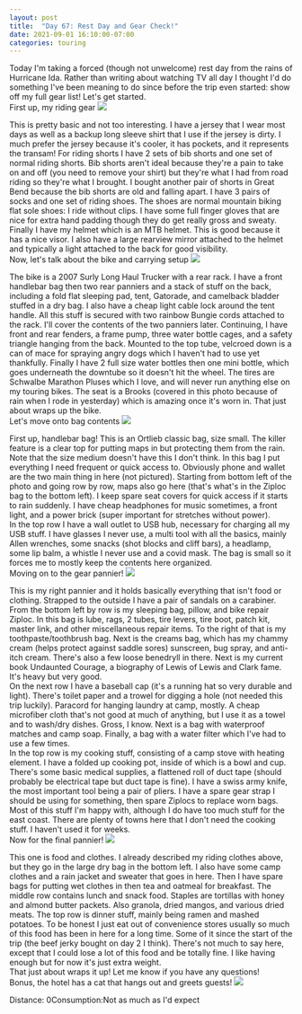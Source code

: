 ```yaml
---
layout: post
title:  "Day 67: Rest Day and Gear Check!"
date: 2021-09-01 16:10:00-07:00
categories: touring
---
```

Today I'm taking a forced (though not unwelcome) rest day from the rains of Hurricane Ida. Rather than writing about watching TV all day I thought I'd do something I've been meaning to do since before the trip even started: show off my full gear list! Let's get started.  
First up, my riding gear
[![](/assets/1630537811462368-0.png)](/assets/1630537811462368-0.png)
  
This is pretty basic and not too interesting. I have a jersey that I wear most days as well as a backup long sleeve shirt that I use if the jersey is dirty. I much prefer the jersey because it's cooler, it has pockets, and it represents the transam! For riding shorts I have 2 sets of bib shorts and one set of normal riding shorts. Bib shorts aren't ideal because they're a pain to take on and off (you need to remove your shirt) but they're what I had from road riding so they're what I brought. I bought another pair of shorts in Great Bend because the bib shorts are old and falling apart. I have 3 pairs of socks and one set of riding shoes. The shoes are normal mountain biking flat sole shoes: I ride without clips. I have some full finger gloves that are nice for extra hand padding though they do get really gross and sweaty. Finally I have my helmet which is an MTB helmet. This is good because it has a nice visor. I also have a large rearview mirror attached to the helmet and typically a light attached to the back for good visibility.  
Now, let's talk about the bike and carrying setup
[![](/assets/1630537806593105-1.png)](/assets/1630537806593105-1.png)
  
The bike is a 2007 Surly Long Haul Trucker with a rear rack. I have a front handlebar bag then two rear panniers and a stack of stuff on the back, including a fold flat sleeping pad, tent, Gatorade, and camelback bladder stuffed in a dry bag. I also have a cheap light cable lock around the tent handle. All this stuff is secured with two rainbow Bungie cords attached to the rack. I'll cover the contents of the two panniers later. Continuing, I have front and rear fenders, a frame pump, three water bottle cages, and a safety triangle hanging from the back. Mounted to the top tube, velcroed down is a can of mace for spraying angry dogs which I haven't had to use yet thankfully. Finally I have 2 full size water bottles then one mini bottle, which goes underneath the downtube so it doesn't hit the wheel. The tires are Schwalbe Marathon Pluses which I love, and will never run anything else on my touring bikes. The seat is a Brooks (covered in this photo because of rain when I rode in yesterday) which is amazing once it's worn in. That just about wraps up the bike.   
Let's move onto bag contents
[![](/assets/1630537802220835-2.png)](/assets/1630537802220835-2.png)
  
First up, handlebar bag! This is an Ortlieb classic bag, size small. The killer feature is a clear top for putting maps in but protecting them from the rain. Note that the size medium doesn't have this I don't think. In this bag I put everything I need frequent or quick access to. Obviously phone and wallet are the two main thing in here (not pictured). Starting from bottom left of the photo and going row by row, maps also go here (that's what's in the Ziploc bag to the bottom left). I keep spare seat covers for quick access if it starts to rain suddenly. I have cheap headphones for music sometimes, a front light, and a power brick (super important for stretches without power).  
In the top row I have a wall outlet to USB hub, necessary for charging all my USB stuff. I have glasses I never use, a multi tool with all the basics, mainly Allen wrenches, some snacks (shot blocks and cliff bars), a headlamp, some lip balm, a whistle I never use and a covid mask. The bag is small so it forces me to mostly keep the contents here organized.   
Moving on to the gear pannier!
[![](/assets/1630537797561559-3.png)](/assets/1630537797561559-3.png)
  
This is my right pannier and it holds basically everything that isn't food or clothing. Strapped to the outside I have a pair of sandals on a carabiner. From the bottom left by row is my sleeping bag, pillow, and bike repair Ziploc. In this bag is lube, rags, 2 tubes, tire levers, tire boot, patch kit, master link, and other miscellaneous repair items. To the right of that is my toothpaste/toothbrush bag. Next is the creams bag, which has my chammy cream (helps protect against saddle sores) sunscreen, bug spray, and anti-itch cream. There's also a few loose benedryll in there. Next is my current book Undaunted Courage, a biography of Lewis of Lewis and Clark fame. It's heavy but very good.  
On the next row I have a baseball cap (it's a running hat so very durable and light). There's toilet paper and a trowel for digging a hole (not needed this trip luckily). Paracord for hanging laundry at camp, mostly. A cheap microfiber cloth that's not good at much of anything, but I use it as a towel and to wash/dry dishes. Gross, I know. Next is a bag with waterproof matches and camp soap. Finally, a bag with a water filter which I've had to use a few times.   
In the top row is my cooking stuff, consisting of a camp stove with heating element. I have a folded up cooking pot, inside of which is a bowl and cup. There's some basic medical supplies, a flattened roll of duct tape (should probably be electrical tape but duct tape is fine). I have a swiss army knife, the most important tool being a pair of pliers. I have a spare gear strap I should be using for something, then spare Ziplocs to replace worn bags. Most of this stuff I'm happy with, although I do have too much stuff for the east coast. There are plenty of towns here that I don't need the cooking stuff. I haven't used it for weeks.   
Now for the final pannier!
[![](/assets/1630537792145739-4.png)](/assets/1630537792145739-4.png)
  
This one is food and clothes. I already described my riding clothes above, but they go in the large dry bag in the bottom left. I also have some camp clothes and a rain jacket and sweater that goes in here. Then I have spare bags for putting wet clothes in then tea and oatmeal for breakfast. The middle row contains lunch and snack food. Staples are tortillas with honey and almond butter packets. Also granola, dried mangos, and various dried meats. The top row is dinner stuff, mainly being ramen and mashed potatoes. To be honest I just eat out of convenience stores usually so much of this food has been in here for a long time. Some of it since the start of the trip (the beef jerky bought on day 2 I think). There's not much to say here, except that I could lose a lot of this food and be totally fine. I like having enough but for now it's just extra weight.   
That just about wraps it up! Let me know if you have any questions!  
Bonus, the hotel has a cat that hangs out and greets guests!
[![](/assets/1630537787035440-5.png)](/assets/1630537787035440-5.png)
  
Distance: 0Consumption:Not as much as I'd expect
